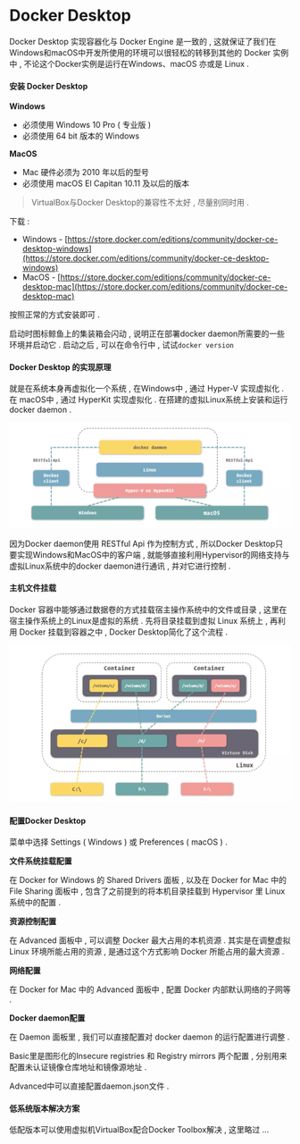 # Docker Desktop

Docker Desktop 实现容器化与 Docker Engine 是一致的 , 这就保证了我们在 Windows和macOS中开发所使用的环境可以很轻松的转移到其他的 Docker 实例中 , 不论这个Docker实例是运行在Windows、macOS 亦或是 Linux .

#### 安装 Docker Desktop

**Windows**

* 必须使用 Windows 10 Pro \( 专业版 \)
* 必须使用 64 bit 版本的 Windows

**MacOS**

* Mac 硬件必须为 2010 年以后的型号
* 必须使用 macOS El Capitan 10.11 及以后的版本

> VirtualBox与Docker Desktop的兼容性不太好 , 尽量别同时用 .

下载 :

* Windows - [https://store.docker.com/editions/community/docker-ce-desktop-windows](https://store.docker.com/editions/community/docker-ce-desktop-windows)
* MacOS - [https://store.docker.com/editions/community/docker-ce-desktop-mac](https://store.docker.com/editions/community/docker-ce-desktop-mac)

按照正常的方式安装即可 .

启动时图标鲸鱼上的集装箱会闪动 , 说明正在部署docker daemon所需要的一些环境并启动它 . 启动之后 , 可以在命令行中 , 试试`docker version`

#### Docker Desktop 的实现原理

就是在系统本身再虚拟化一个系统  , 在Windows中 , 通过 Hyper-V 实现虚拟化 . 在 macOS中 , 通过 HyperKit 实现虚拟化 . 在搭建的虚拟Linux系统上安装和运行docker daemon .

![](/assets/desktop.png)

因为Docker daemon使用 RESTful Api 作为控制方式 , 所以Docker Desktop只要实现Windows和MacOS中的客户端 , 就能够直接利用Hypervisor的网络支持与虚拟Linux系统中的docker daemon进行通讯 , 并对它进行控制 .

#### 主机文件挂载

Docker 容器中能够通过数据卷的方式挂载宿主操作系统中的文件或目录 , 这里在宿主操作系统上的Linux是虚拟的系统 . 先将目录挂载到虚拟 Linux 系统上 , 再利用 Docker 挂载到容器之中 , Docker Desktop简化了这个流程 .

![](/assets/guazai.png)

#### 配置Docker Desktop

菜单中选择 Settings \( Windows \) 或 Preferences \( macOS \) .

**文件系统挂载配置**

在 Docker for Windows 的 Shared Drivers 面板 , 以及在 Docker for Mac 中的 File Sharing 面板中 , 包含了之前提到的将本机目录挂载到 Hypervisor 里 Linux 系统中的配置 .

**资源控制配置**

在 Advanced 面板中 , 可以调整 Docker 最大占用的本机资源 . 其实是在调整虚拟 Linux 环境所能占用的资源 , 是通过这个方式影响 Docker 所能占用的最大资源 .

**网络配置**

在 Docker for Mac 中的 Advanced 面板中 , 配置 Docker 内部默认网络的子网等 .

**Docker daemon配置**

在 Daemon 面板里 , 我们可以直接配置对 docker daemon 的运行配置进行调整 .

Basic里是图形化的Insecure registries 和 Registry mirrors 两个配置 , 分别用来配置未认证镜像仓库地址和镜像源地址 .

Advanced中可以直接配置daemon.json文件 .

#### 低系统版本解决方案

低配版本可以使用虚拟机VirtualBox配合Docker Toolbox解决 , 这里略过 ...

